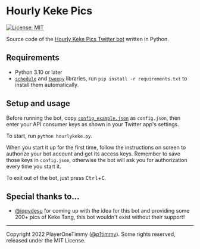 # Hourly Keke Pics

[![License: MIT](https://img.shields.io/badge/License-MIT-blue.svg)](https://opensource.org/licenses/MIT)

Source code of the [Hourly Keke Pics Twitter bot](https://twitter.com/HourlyKekePics) written in Python.

## Requirements

- Python 3.10 or later
- [`schedule`](https://pypi.python.org/pypi/schedule) and [`tweepy`](https://pypi.python.org/pypi/tweepy) libraries, run `pip install -r requirements.txt` to install them automatically.

## Setup and usage

Before running the bot, copy [`config_example.json`](./config_example.json) as `config.json`, then enter your API consumer keys as shown in your Twitter app's settings.

To start, run `python hourlykeke.py`.

When you start it up for the first time, follow the instructions on screen to authorize your bot account and get its access keys. Remember to save those keys in `config.json`, otherwise the bot will ask you for authorization every time you start it.

To exit out of the bot, just press <kbd>Ctrl</kbd>+<kbd>C</kbd>.

## Special thanks to&hellip;

- [@iqqydesu](https://twitter.com/iqqydesu) for coming up with the idea for this bot and providing some 200+ pics of Keke Tang, this bot wouldn't exist without their support!

---

Copyright 2022 PlayerOneTimmy ([@p1timmy](https://twitter.com/p1timmy)). Some rights reserved, released under the MIT License.
